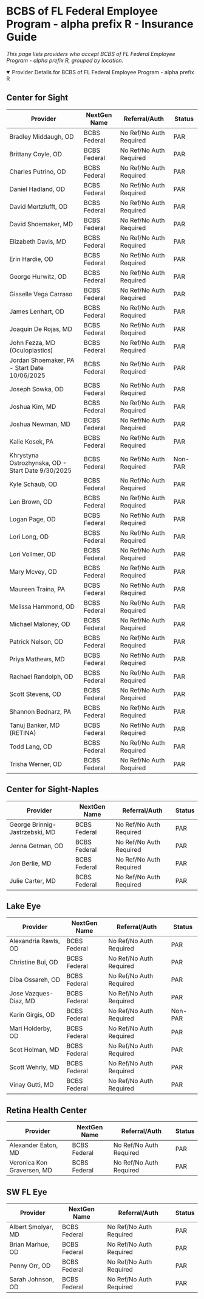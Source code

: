 # BCBS of FL Federal Employee Program - alpha prefix R - Insurance Guide

*This page lists providers who accept BCBS of FL Federal Employee Program - alpha prefix R, grouped by location.*

<details open><summary>Provider Details for BCBS of FL Federal Employee Program - alpha prefix R</summary>

## Center for Sight

| Provider | NextGen Name | Referral/Auth | Status |
|----------|-------------|--------------|--------|
| Bradley Middaugh, OD | BCBS Federal | No Ref/No Auth Required | PAR |
| Brittany Coyle, OD | BCBS Federal | No Ref/No Auth Required | PAR |
| Charles Putrino, OD | BCBS Federal | No Ref/No Auth Required | PAR |
| Daniel Hadland, OD | BCBS Federal | No Ref/No Auth Required | PAR |
| David Mertzlufft, OD | BCBS Federal | No Ref/No Auth Required | PAR |
| David Shoemaker, MD | BCBS Federal | No Ref/No Auth Required | PAR |
| Elizabeth Davis, MD | BCBS Federal | No Ref/No Auth Required | PAR |
| Erin Hardie, OD | BCBS Federal | No Ref/No Auth Required | PAR |
| George Hurwitz, OD | BCBS Federal | No Ref/No Auth Required | PAR |
| Gisselle Vega Carraso | BCBS Federal | No Ref/No Auth Required | PAR |
| James Lenhart, OD | BCBS Federal | No Ref/No Auth Required | PAR |
| Joaquin De Rojas, MD | BCBS Federal | No Ref/No Auth Required | PAR |
| John Fezza, MD (Oculoplastics) | BCBS Federal | No Ref/No Auth Required | PAR |
| Jordan Shoemaker, PA - Start Date 10/06/2025 | BCBS Federal | No Ref/No Auth Required | PAR |
| Joseph Sowka, OD | BCBS Federal | No Ref/No Auth Required | PAR |
| Joshua Kim, MD | BCBS Federal | No Ref/No Auth Required | PAR |
| Joshua Newman, MD | BCBS Federal | No Ref/No Auth Required | PAR |
| Kalie Kosek, PA | BCBS Federal | No Ref/No Auth Required | PAR |
| Khrystyna Ostrozhynska, OD - Start Date 9/30/2025 | BCBS Federal | No Ref/No Auth Required | Non-PAR |
| Kyle Schaub, OD | BCBS Federal | No Ref/No Auth Required | PAR |
| Len Brown, OD | BCBS Federal | No Ref/No Auth Required | PAR |
| Logan Page, OD | BCBS Federal | No Ref/No Auth Required | PAR |
| Lori Long, OD | BCBS Federal | No Ref/No Auth Required | PAR |
| Lori Vollmer, OD | BCBS Federal | No Ref/No Auth Required | PAR |
| Mary Mcvey, OD | BCBS Federal | No Ref/No Auth Required | PAR |
| Maureen Traina, PA | BCBS Federal | No Ref/No Auth Required | PAR |
| Melissa Hammond, OD | BCBS Federal | No Ref/No Auth Required | PAR |
| Michael Maloney, OD | BCBS Federal | No Ref/No Auth Required | PAR |
| Patrick Nelson, OD | BCBS Federal | No Ref/No Auth Required | PAR |
| Priya Mathews, MD | BCBS Federal | No Ref/No Auth Required | PAR |
| Rachael Randolph, OD | BCBS Federal | No Ref/No Auth Required | PAR |
| Scott Stevens, OD | BCBS Federal | No Ref/No Auth Required | PAR |
| Shannon Bednarz, PA | BCBS Federal | No Ref/No Auth Required | PAR |
| Tanuj Banker, MD (RETINA) | BCBS Federal | No Ref/No Auth Required | PAR |
| Todd Lang, OD | BCBS Federal | No Ref/No Auth Required | PAR |
| Trisha Werner, OD | BCBS Federal | No Ref/No Auth Required | PAR |

## Center for Sight-Naples

| Provider | NextGen Name | Referral/Auth | Status |
|----------|-------------|--------------|--------|
| George Brinnig-Jastrzebski, MD | BCBS Federal | No Ref/No Auth Required | PAR |
| Jenna Getman, OD | BCBS Federal | No Ref/No Auth Required | PAR |
| Jon Berlie, MD | BCBS Federal | No Ref/No Auth Required | PAR |
| Julie Carter, MD | BCBS Federal | No Ref/No Auth Required | PAR |

## Lake Eye 

| Provider | NextGen Name | Referral/Auth | Status |
|----------|-------------|--------------|--------|
| Alexandria Rawls, OD | BCBS Federal | No Ref/No Auth Required | PAR |
| Christine Bui, OD | BCBS Federal | No Ref/No Auth Required | PAR |
| Diba Ossareh, OD | BCBS Federal | No Ref/No Auth Required | PAR |
| Jose Vazques-Diaz, MD | BCBS Federal | No Ref/No Auth Required | PAR |
| Karin Girgis, OD | BCBS Federal | No Ref/No Auth Required | Non-PAR |
| Mari Holderby, OD | BCBS Federal | No Ref/No Auth Required | PAR |
| Scot Holman, MD | BCBS Federal | No Ref/No Auth Required | PAR |
| Scott Wehrly, MD | BCBS Federal | No Ref/No Auth Required | PAR |
| Vinay Gutti, MD | BCBS Federal | No Ref/No Auth Required | PAR |

## Retina Health Center

| Provider | NextGen Name | Referral/Auth | Status |
|----------|-------------|--------------|--------|
| Alexander Eaton, MD | BCBS Federal | No Ref/No Auth Required | PAR |
| Veronica Kon Graversen, MD | BCBS Federal | No Ref/No Auth Required | PAR |

## SW FL Eye

| Provider | NextGen Name | Referral/Auth | Status |
|----------|-------------|--------------|--------|
| Albert Smolyar, MD | BCBS Federal | No Ref/No Auth Required | PAR |
| Brian Marhue, OD | BCBS Federal | No Ref/No Auth Required | PAR |
| Penny Orr, OD | BCBS Federal | No Ref/No Auth Required | PAR |
| Sarah Johnson, OD | BCBS Federal | No Ref/No Auth Required | PAR |

</details>

